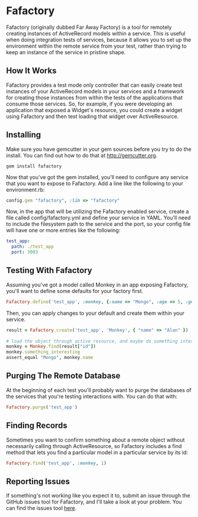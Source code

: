 # Fafactory

Fafactory (originally dubbed Far Away Factory) is a tool for remotely creating instances of ActiveRecord models within a service. This is useful when doing integration tests of services, because it allows you to set up the environment within the remote service from your test, rather than trying to keep an instance of the service in pristine shape.

## How It Works
Fafactory provides a test mode only controller that can easily create test instances of your ActiveRecord models in your services and a framework for creating those instances from within the tests of the applications that consume those services. So, for example, if you were developing an application that exposed a Widget's resource, you could create a widget using Fafactory and then test loading that widget over ActiveResource.

## Installing
Make sure you have gemcutter in your gem sources before you try to do the install. You can find out how to do that at http://gemcutter.org.

```script
gem install fafactory
```

Now that you've got the gem installed, you'll need to configure any service that you want to expose to Fafactory. Add a line like the following to your environment.rb:

```ruby
config.gem "fafactory", :lib => "fafactory"
```
    
Now, in the app that will be utilizing the Fafactory enabled service, create a file called config/fafactory.yml and define your service in YAML. You'll need to include the filesystem path to the service and the port, so your config file will have one or more entries like the following:

```YAML
test_app:
  path: ./test_app
  port: 3003
```

## Testing With Fafactory
Assuming you've got a model called Monkey in an app exposing Fafactory, you'll want to define some defaults for your factory first.

```ruby
Fafactory.define('test_app', :monkey, {:name => "Mongo", :age => 5, :gender => "male" })
```

Then, you can apply changes to your default and create them within your service.

```ruby
result = Fafactory.create('test_app', 'Monkey', { "name" => "Alan" })
      
# load the object through active resource, and maybe do something interesting
monkey = Monkey.find(result["id"])
monkey.something_interesting
assert_equal "Mongo", monkey.name
```

## Purging The Remote Database
At the beginning of each test you'll probably want to purge the databases of the services that you're testing interactions with. You can do that with:

```ruby
Fafactory.purge('test_app')
```
    
## Finding Records
Sometimes you want to confirm something about a remote object without necessarily calling through ActiveResource, so Fafactory includes a find method that lets you find a particular model in a particular service by its id:

```ruby
Fafactory.find('test_app', :monkey, 1)
```

## Reporting Issues
If something's not working like you expect it to, submit an issue through the GitHub issues tool for Fafactory, and I'll take a look at your problem. You can find the issues tool [here](http://github.com/gnoso/fafactory/issues).